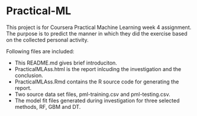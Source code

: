 # Practical-ML

This project is for Coursera Practical Machine Learning week 4 assignment. The purpose is to predict the manner in which they did the exercise based on the collected personal activity.

Following files are included:

- This README.md gives brief introduciton.
- PracticalMLAss.html is the report inlcuding the investigation and the conclusion.
- PracticalMLAss.Rmd contains the R source code for generating the report.
- Two source data set files, pml-training.csv and pml-testing.csv.
- The model fit files generated during investigation for three selected methods, RF, GBM and DT.
